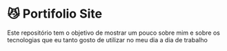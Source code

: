 # :smirk_cat: Portifolio Site
Este repositório tem o objetivo de mostrar um pouco sobre mim e sobre os tecnologias que eu tanto gosto de utilizar no meu dia a dia de trabalho
